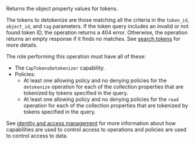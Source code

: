 Returns the object property values for tokens.

The tokens to detokenize are those matching all the criteria in the `token_id`, `object_id`,  and `tag` parameters. If the token query includes an invalid or not found token ID, the operation returns a 404 error. Otherwise, the operation returns an empty response if it finds no matches. See [search tokens](search-tokens) for more details.

The role performing this operation must have all of these:
- The `CapTokensDetokenizer` capability.
- Policies:
  + At least one allowing policy and no denying policies for the `detokenize` operation for each of the collection properties that are tokenized by tokens specified in the query.
  + At least one allowing policy and no denying policies for the `read` operation for each of the collection properties that are tokenized by tokens specified in the query.

See [identity and access management](/data-security/identity-and-access-management) for more information about how capabilities are used to control access to operations and policies are used to control access to data.
